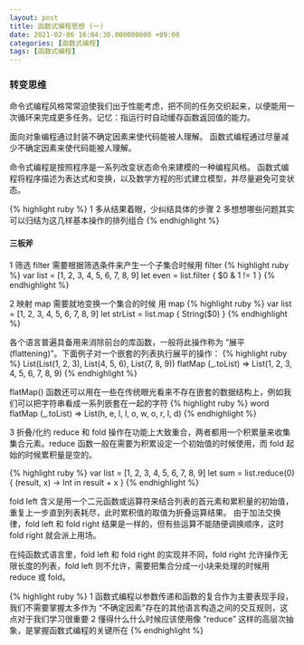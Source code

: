 ```yaml
---
layout: post
title: 函数式编程思想 (一)
date: 2021-02-06 16:04:30.000000000 +09:00
categories: [函数式编程]
tags: [函数式编程]
---
```


### 转变思维

命令式编程风格常常迫使我们出于性能考虑，把不同的任务交织起来，以便能用一次循环来完成更多任务。记忆：指运行时自动缓存函数返回值的能力。

面向对象编程通过封装不确定因素来使代码能被人理解。
函数式编程通过尽量减少不确定因素来使代码能被人理解。

命令式编程是按照程序是一系列改变状态命令来建模的一种编程风格。
函数式编程将程序描述为表达式和变换，以及数学方程的形式建立模型，并尽量避免可变状态。

{% highlight ruby %}
1 多从结果着眼，少纠结具体的步骤
2 多想想哪些问题其实可以归结为这几样基本操作的排列组合
{% endhighlight %}

#### 三板斧

1 筛选 filter
需要根据筛选条件来产生一个子集合时候用 filter
{% highlight ruby %}
var list = [1, 2, 3, 4, 5, 6, 7, 8, 9]
let even = list.filter { $0 & 1 != 1 }
{% endhighlight %}

2 映射 map
需要就地变换一个集合的时候 用 map
{% highlight ruby %}
var list = [1, 2, 3, 4, 5, 6, 7, 8, 9]
let strList = list.map { String($0) }
{% endhighlight %}

各个语言普遍具备用来消除前台的库函数，一般将此操作称为 “展平 (flattening)”。下面例子对一个嵌套的列表执行展平的操作：
{% highlight ruby %}
List(List(1, 2, 3), List(4, 5, 6), List(7, 8, 9)) flatMap (\_.toList) => List(1, 2, 3, 4, 5, 6, 7, 8, 9)
{% endhighlight %}

flatMap() 函数还可以用在一些在传统眼光看来不存在嵌套的数据结构上，例如我们可以把字符串看成一系列嵌套在一起的字符
{% highlight ruby %}
word flatMap (\_.toList) => List(h, e, l, l, o, w, o, r, l, d)
{% endhighlight %}

3 折叠/化约
reduce 和 fold 操作在功能上大致重合，两者都用一个积累量来收集集合元素。reduce 函数一般在需要为积累设定一个初始值的时候使用，而 fold 起始的时候累积量是空的。

{% highlight ruby %}
var list = [1, 2, 3, 4, 5, 6, 7, 8, 9]
let sum = list.reduce(0) { (result, x) -> Int in result + x }
{% endhighlight %}

fold left 含义是用一个二元函数或运算符来结合列表的首元素和累积量的初始值，重复上一步直到列表耗尽，此时累积值的取值为折叠运算结果。
由于加法交换律，fold left 和 fold right 结果是一样的，但有些运算不能随便调换顺序，这时 fold right 就会派上用场。

在纯函数式语言里，fold left 和 fold right 的实现并不同，fold right 允许操作无限长度的列表，fold left 则不允许，需要把集合分成一小块来处理的时候用 reduce 或 fold。

{% highlight ruby %}
1 函数式编程以参数传递和函数的复合作为主要表现手段，我们不需要掌握太多作为 “不确定因素”存在的其他语言构造之间的交互规则，这点对于我们学习很重要
2 懂得什么什么时候应该使用像 “reduce” 这样的高层次抽象，是掌握函数式编程的关键所在
{% endhighlight %}
